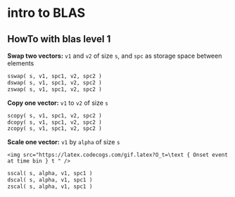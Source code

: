 # intro to BLAS

## HowTo with blas level 1 

   **Swap two vectors:** `v1` and `v2` of size `s`, and 
   `spc` as storage space between elements

```fortran
sswap( s, v1, spc1, v2, spc2 )
dswap( s, v1, spc1, v2, spc2 )
zswap( s, v1, spc1, v2, spc2 )
```

   **Copy one vector:** `v1` to `v2` of size `s`
   
```fortran
scopy( s, v1, spc1, v2, spc2 )
dcopy( s, v1, spc1, v2, spc2 )
zcopy( s, v1, spc1, v2, spc2 )
```

   **Scale one vector:** `v1` by `alpha` of size `s`
   
    <img src="https://latex.codecogs.com/gif.latex?O_t=\text { Onset event at time bin } t " />
    
```fortran
sscal( s, alpha, v1, spc1 )
dscal( s, alpha, v1, spc1 )
zscal( s, alpha, v1, spc1 )
```